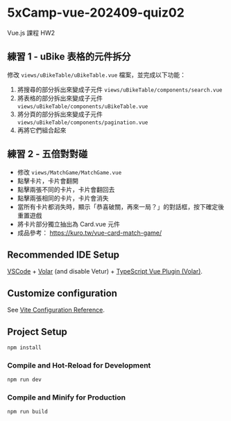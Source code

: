 # 5xCamp-vue-202409-quiz02
Vue.js 課程 HW2

## 練習 1 - uBike 表格的元件拆分
  修改 `views/uBikeTable/uBikeTable.vue` 檔案，並完成以下功能：  
  
  1. 將搜尋的部分拆出來變成子元件 `views/uBikeTable/components/search.vue`
  2. 將表格的部分拆出來變成子元件 `views/uBikeTable/components/uBikeTable.vue`
  3. 將分頁的部分拆出來變成子元件 `views/uBikeTable/components/pagination.vue`
  4. 再將它們組合起來

## 練習 2 - 五倍對對碰

  - 修改 `views/MatchGame/MatchGame.vue`
  - 點擊卡片，卡片會翻開
  - 點擊兩張不同的卡片，卡片會翻回去
  - 點擊兩張相同的卡片，卡片會消失
  - 當所有卡片都消失時，顯示「恭喜破關，再來一局？」的對話框，按下確定後重置遊戲
  - 將卡片部分獨立抽出為 Card.vue 元件
  - 成品參考： https://kuro.tw/vue-card-match-game/ 


## Recommended IDE Setup

[VSCode](https://code.visualstudio.com/) + [Volar](https://marketplace.visualstudio.com/items?itemName=Vue.volar) (and disable Vetur) + [TypeScript Vue Plugin (Volar)](https://marketplace.visualstudio.com/items?itemName=Vue.vscode-typescript-vue-plugin).

## Customize configuration

See [Vite Configuration Reference](https://vitejs.dev/config/).

## Project Setup

```sh
npm install
```

### Compile and Hot-Reload for Development

```sh
npm run dev
```

### Compile and Minify for Production

```sh
npm run build
```

